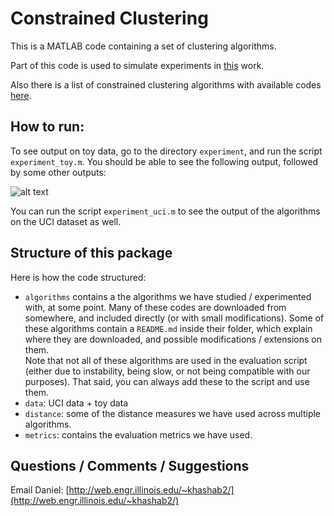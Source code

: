 # Constrained Clustering 

This is a MATLAB code containing a set of clustering algorithms. 

Part of this code is used to simulate experiments in [this](http://arxiv.org/abs/1508.06235) work.

Also there is a list of constrained clustering algorithms with available codes [here](http://web.engr.illinois.edu/~khashab2/files/2015_constrained_clustering/constrainedClustering.html). 

## How to run: 
To see output on toy data, go to the directory `experiment`, and run the script `experiment_toy.m`. You should be able to see the following output, followed by some other outputs: 

![alt text](https://github.com/danyaljj/constrained_clustering/blob/master/experiment/Gaussian-Mixtures_iter=1.png?raw=true)

You can run the script `experiment_uci.m` to see the output of the algorithms on the UCI dataset as well.  

## Structure of this package
Here is how the code structured: 
- `algorithms` contains a the algorithms we have studied / experimented with, at some point. Many of these codes are downloaded from somewhere, and included directly (or with small modifications). Some of these algorithms contain a `README.md` inside their folder, which explain where they are downloaded, and possible modifications / extensions on them.  
Note that not all of these algorithms are used in the evaluation script (either due to instability, being slow, or not being compatible with our purposes). That said, you can always add these to the script and use them. 
- `data`: UCI data + toy data
- `distance`: some of the distance measures we have used across multiple algorithms. 
- `metrics`: contains the evaluation metrics we have used.    

## Questions / Comments / Suggestions  
Email Daniel: [http://web.engr.illinois.edu/~khashab2/](http://web.engr.illinois.edu/~khashab2/)
